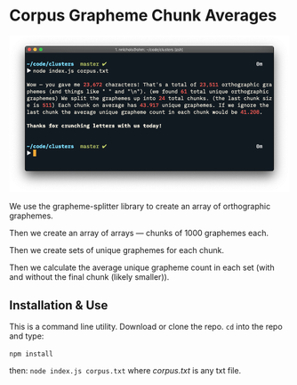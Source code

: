 # Corpus Grapheme Chunk Averages

![](viz.png)

We use the grapheme-splitter library to create an array of orthographic graphemes.

Then we create an array of arrays — chunks of 1000 graphemes each.

Then we create sets of unique graphemes for each chunk.

Then we calculate the average unique grapheme count in each set (with and without the final chunk (likely smaller)).

## Installation & Use
This is a command line utility.  Download or clone the repo. `cd` into the repo and type:

`npm install`

then:  `node index.js corpus.txt` where _corpus.txt_ is any txt file.
